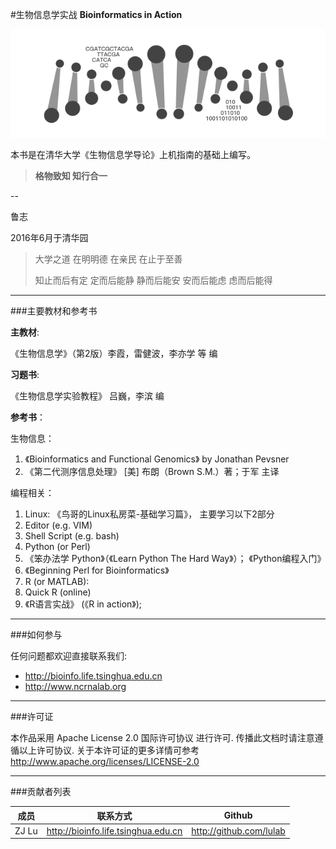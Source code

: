 #生物信息学实战
**Bioinformatics in Action**

![](img/intro.png)

本书是在清华大学《生物信息学导论》上机指南的基础上编写。

> **格物致知  知行合一**

-- 

鲁志

2016年6月于清华园

> 大学之道 在明明德 在亲民 在止于至善
> 
> 知止而后有定 定而后能静 静而后能安 安而后能虑 虑而后能得




---
###主要教材和参考书

**主教材**: 

《生物信息学》（第2版）李霞，雷健波，李亦学 等 编 

**习题书**:

《生物信息学实验教程》  吕巍，李滨 编 


**参考书**： 

生物信息：

1. 《Bioinformatics and Functional Genomics》 by Jonathan Pevsner 
2. 《第二代测序信息处理》 [美] 布朗（Brown S.M.）著；于军 主译 

编程相关： 

1. Linux: 《鸟哥的Linux私房菜-基础学习篇》， 主要学习以下2部分
  1. Editor (e.g. VIM)
  2. Shell Script (e.g. bash)
2. Python (or Perl)
  1.  《笨办法学 Python》（《Learn Python The Hard Way》）； 《Python编程入门》
  2.  《Beginning Perl for Bioinformatics》
3. R (or MATLAB):
  1.  Quick R (online)
  2.  《R语言实战》 (《R in action》); 


---
###如何参与

任何问题都欢迎直接联系我们: 

* http://bioinfo.life.tsinghua.edu.cn 
* http://www.ncrnalab.org


---
###许可证

本作品采用 Apache License 2.0 国际许可协议 进行许可. 传播此文档时请注意遵循以上许可协议. 关于本许可证的更多详情可参考 http://www.apache.org/licenses/LICENSE-2.0


---
###贡献者列表

|成员	|联系方式	|Github|
|-|-|-|
|ZJ Lu|http://bioinfo.life.tsinghua.edu.cn| http://github.com/lulab |